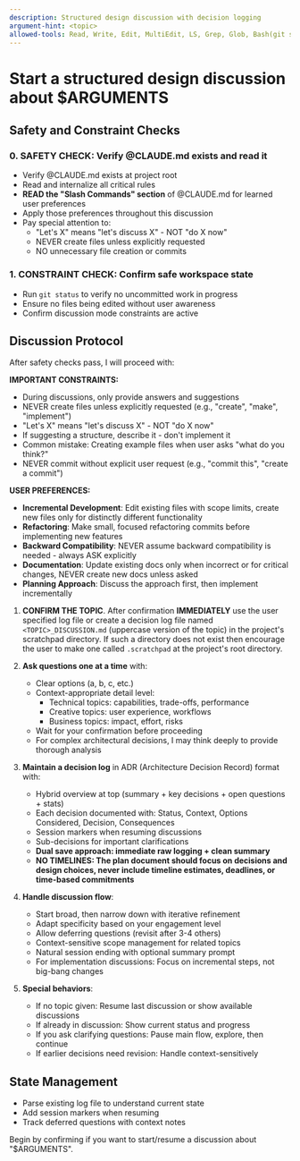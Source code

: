 ```yaml
---
description: Structured design discussion with decision logging
argument-hint: <topic>
allowed-tools: Read, Write, Edit, MultiEdit, LS, Grep, Glob, Bash(git status:*)
---
```


# Start a structured design discussion about $ARGUMENTS

## Safety and Constraint Checks

### 0. **SAFETY CHECK**: Verify @CLAUDE.md exists and read it

- Verify @CLAUDE.md exists at project root
- Read and internalize all critical rules
- **READ the "Slash Commands" section** of @CLAUDE.md for learned user preferences
- Apply those preferences throughout this discussion
- Pay special attention to:
  - "Let's X" means "let's discuss X" - NOT "do X now"
  - NEVER create files unless explicitly requested
  - NO unnecessary file creation or commits

### 1. **CONSTRAINT CHECK**: Confirm safe workspace state

- Run `git status` to verify no uncommitted work in progress
- Ensure no files being edited without user awareness
- Confirm discussion mode constraints are active

## Discussion Protocol

After safety checks pass, I will proceed with:

**IMPORTANT CONSTRAINTS:**

- During discussions, only provide answers and suggestions
- NEVER create files unless explicitly requested (e.g., "create", "make", "implement")
- "Let's X" means "let's discuss X" - NOT "do X now"
- If suggesting a structure, describe it - don't implement it
- Common mistake: Creating example files when user asks "what do you think?"
- NEVER commit without explicit user request (e.g., "commit this", "create a commit")

**USER PREFERENCES:**

- **Incremental Development**: Edit existing files with scope limits, create new files only for distinctly different functionality
- **Refactoring**: Make small, focused refactoring commits before implementing new features
- **Backward Compatibility**: NEVER assume backward compatibility is needed - always ASK explicitly
- **Documentation**: Update existing docs only when incorrect or for critical changes, NEVER create new docs unless asked
- **Planning Approach**: Discuss the approach first, then implement incrementally

1. **CONFIRM THE TOPIC**. After confirmation **IMMEDIATELY** use the user specified log file or create a decision log
file named `<TOPIC>_DISCUSSION.md` (uppercase version of the topic) in the project's scratchpad directory. If such a
directory does not exist then encourage the user to make one called `.scratchpad` at the project's root directory.

2. **Ask questions one at a time** with:
   - Clear options (a, b, c, etc.)
   - Context-appropriate detail level:
     - Technical topics: capabilities, trade-offs, performance
     - Creative topics: user experience, workflows
     - Business topics: impact, effort, risks
   - Wait for your confirmation before proceeding
   - For complex architectural decisions, I may think deeply to provide thorough analysis

3. **Maintain a decision log** in ADR (Architecture Decision Record) format with:
   - Hybrid overview at top (summary + key decisions + open questions + stats)
   - Each decision documented with: Status, Context, Options Considered, Decision, Consequences
   - Session markers when resuming discussions
   - Sub-decisions for important clarifications
   - **Dual save approach: immediate raw logging + clean summary**
   - **NO TIMELINES: The plan document should focus on decisions and design choices, never include timeline estimates,
   deadlines, or time-based commitments**

4. **Handle discussion flow**:
   - Start broad, then narrow down with iterative refinement
   - Adapt specificity based on your engagement level
   - Allow deferring questions (revisit after 3-4 others)
   - Context-sensitive scope management for related topics
   - Natural session ending with optional summary prompt
   - For implementation discussions: Focus on incremental steps, not big-bang changes

5. **Special behaviors**:
   - If no topic given: Resume last discussion or show available discussions
   - If already in discussion: Show current status and progress
   - If you ask clarifying questions: Pause main flow, explore, then continue
   - If earlier decisions need revision: Handle context-sensitively

## State Management

- Parse existing log file to understand current state
- Add session markers when resuming
- Track deferred questions with context notes

Begin by confirming if you want to start/resume a discussion about "$ARGUMENTS".
